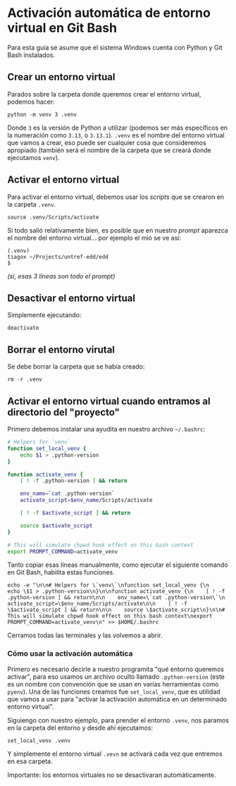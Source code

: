 # Activación automática de entorno virtual en Git Bash

Para esta guía se asume que el sistema Windows cuenta con Python y Git Bash instalados.

## Crear un entorno virtual

Parados sobre la carpeta donde queremos crear el entorno virtual, podemos hacer:

```console
python -m venv 3 .venv
```

Donde `3` es la versión de Python a utilizar (podemos ser más específicos en la numeración como `3.13`, o `3.13.1`). `.venv` es el nombre del entorno virtual que vamos a crear, eso puede ser cualquier cosa que consideremos apropiado (también será el nombre de la carpeta que se creará donde ejecutamos `venv`).

## Activar el entorno virtual

Para activar el entorno virtual, debemos usar los _scripts_ que se crearon en la carpeta `.venv`.

```console
source .venv/Scripts/activate
```

Si todo salió relativamente bien, es posible que en nuestro _prompt_ aparezca el nombre del entorno virtual... por ejemplo el mió se ve así:

```output
(.venv)
tiagox ~/Projects/untref-edd/edd
$
```

_(si, esas 3 líneas son todo el prompt)_

## Desactivar el entorno virtual

Simplemente ejecutando:

```console
deactivate
```

## Borrar el entorno virutal

Se debe borrar la carpeta que se había creado:

```console
rm -r .venv
```

## Activar el entorno virtual cuando entramos al directorio del "proyecto"

Primero debemos instalar una ayudita en nuestro archivo `~/.bashrc`:

```bash
# Helpers for `venv`
function set_local_venv {
    echo $1 > .python-version
}

function activate_venv {
    [ ! -f .python-version ] && return

    env_name=`cat .python-version`
    activate_script=$env_name/Scripts/activate

    [ ! -f $activate_script ] && return

    source $activate_script
}

# This will simulate chpwd hook effect on this bash context
export PROMPT_COMMAND=activate_venv
```

Tanto copiar esas líneas manualmente, como ejecutar el siguiente comando en Git Bash, habilita estas funciones.

```console
echo -e "\n\n# Helpers for \`venv\`\nfunction set_local_venv {\n    echo \$1 > .python-version\n}\n\nfunction activate_venv {\n    [ ! -f .python-version ] && return\n\n    env_name=\`cat .python-version\`\n    activate_script=\$env_name/Scripts/activate\n\n    [ ! -f \$activate_script ] && return\n\n    source \$activate_script\n}\n\n# This will simulate chpwd hook effect on this bash context\nexport PROMPT_COMMAND=activate_venv\n" >> $HOME/.bashrc
```

Cerramos todas las terminales y las volvemos a abrir.

### Cómo usar la activación automática

Primero es necesario decirle a nuestro programita "qué entorno queremos activar", para eso usamos un archivo oculto llamado `.python-version` (este es un nombre con convención que se usan en varias herramientas como `pyenv`). Una de las funciones creamos fue `set_local_venv`, que es utilidad que vamos a usar para "activar la activación automática en un determinado entorno virtual".

Siguiengo con nuestro ejemplo, para prender el entorno `.venv`, nos paramos en la carpeta del entorno y desde ahí ejecutamos:

```console
set_local_venv .venv
```

Y simplemente el entorno virtual `.vevn` se activará cada vez que entremos en esa carpeta.

Importante: los entornos virtuales no se desactivaran automáticamente.
